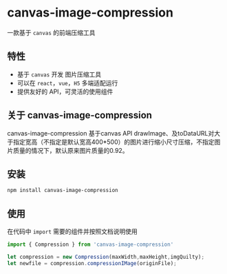 # canvas-image-compression

一款基于 `canvas` 的前端压缩工具

## 特性

- 基于 `canvas` 开发 图片压缩工具 
- 可以在 `react`，`vue`，`H5` 多端适配运行
- 提供友好的 API，可灵活的使用组件

## 关于 canvas-image-compression

canvas-image-compression 基于canvas API drawImage、及toDataURL对大于指定宽高（不指定是默认宽高400*500）的图片进行缩小尺寸压缩，不指定图片质量的情况下，默认原来图片质量的0.92。


## 安装

```bash
npm install canvas-image-compression
```

## 使用

在代码中 `import` 需要的组件并按照文档说明使用

```js
import { Compression } from 'canvas-image-compression'

let compression = new Compression(maxWidth,maxHeight,imgQuilty);
let newfile = compression.compressionIMage(originFile);
```


